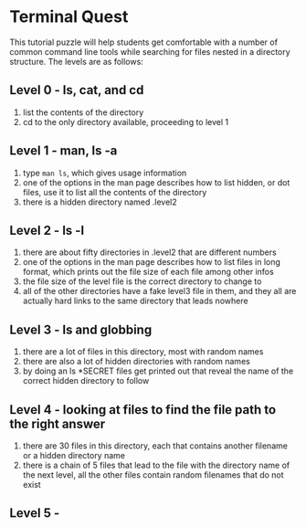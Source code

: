 # Terminal Quest

This tutorial puzzle will help students get comfortable with a number of
common command line tools while searching for files nested in a directory
structure. The levels are as follows:

## Level 0 - ls, cat, and cd

  1. list the contents of the directory
  2. cd to the only directory available, proceeding to level 1

## Level 1 - man, ls -a

  1. type `man ls`, which gives usage information
  2. one of the options in the man page describes how to list hidden,
     or dot files, use it to list all the contents of the directory
  3. there is a hidden directory named .level2

## Level 2 - ls -l

  1. there are about fifty directories in .level2 that are different numbers
  2. one of the options in the man page describes how to list files in
     long format, which prints out the file size of each file among other infos
  3. the file size of the level file is the correct directory to change to
  4. all of the other directories have a fake level3 file in them, and they all
     are actually hard links to the same directory that leads nowhere

## Level 3 - ls and globbing

  1. there are a lot of files in this directory, most with random names
  2. there are also a lot of hidden directories with random names
  3. by doing an ls *SECRET files get printed out that reveal the name of the
     correct hidden directory to follow

## Level 4 - looking at files to find the file path to the right answer

  1. there are 30 files in this directory, each that contains another filename
     or a hidden directory name
  2. there is a chain of 5 files that lead to the file with the directory name
     of the next level, all the other files contain random filenames that do not
     exist

## Level 5 - 
